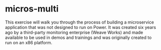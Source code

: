 # micros-multi
 This exercise will walk you through the process of building a microservice application that was not designed to run on Power. 
 It was created six years ago by a third-party monitoring enterprise (Weave Works) and made available to be used in demos and trainings 
 and was originally created to run on an x86 platform. 

